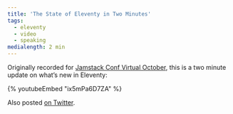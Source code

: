 ```yaml
---
title: 'The State of Eleventy in Two Minutes'
tags:
  - eleventy
  - video
  - speaking
medialength: 2 min
---
```

Originally recorded for [Jamstack Conf Virtual October](https://jamstackconf.com/virtual/), this is a two minute update on what’s new in Eleventy:

{% youtubeEmbed "ix5mPa6D7ZA" %}

Also posted [on Twitter](https://twitter.com/zachleat/status/1316784869540851713).